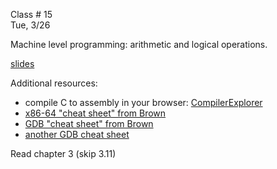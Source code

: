 <div class="lecture1">

<div class="column_date">
<p markdown="block">

Class # 15 <br>
Tue, 3/26

</p>
</div>

<div class="column_materials">
<p markdown="block">


Machine level programming: arithmetic and logical operations.

[slides](https://docs.google.com/presentation/d/1Bmpjmoh4q32m2Y2DmqzYO516q4e3UUuSGUQ0yRD_qNM/preview#slide=id.p) <br>

Additional resources:

- compile C to assembly in your browser: [CompilerExplorer](https://godbolt.org/)
- [x86-64 "cheat sheet" from Brown](https://cs.brown.edu/courses/cs033/docs/guides/x64_cheatsheet.pdf)
- [GDB "cheat sheet" from Brown](http://cs.brown.edu/courses/cs033/docs/guides/gdb.pdf)
- [another GDB cheat sheet](http://csapp.cs.cmu.edu/3e/docs/gdbnotes-x86-64.pdf)    

</p>
</div>

<div class="column_assign">
<p markdown="block">

Read chapter 3 (skip 3.11)

</p>
</div>

</div>
